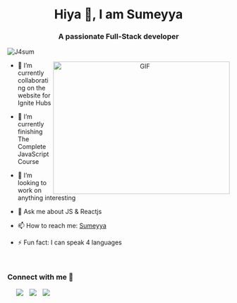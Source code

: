 <h1 align="center">Hiya 👋, I am Sumeyya</a></h1>
<h3 align="center">A passionate Full-Stack developer</h3>

<p align="left"> <img src="https://komarev.com/ghpvc/?username=j4sum" alt="J4sum" /> </p>

<a target="_blank" align="center">
  <img align="right" top="500" height="300" width="400" alt="GIF" src="https://media.giphy.com/media/uB86ZyWQsnFSGYe2sA/giphy.gif">
</a>

- 🔭 I’m currently collaborating on the website for Ignite Hubs

- 🌱 I’m currently finishing The Complete JavaScript Course

- 👯 I’m looking to work on anything interesting

- 💬 Ask me about JS & Reactjs

- 📫 How to reach me: [Sumeyya](mailto:jasumdev@gmail.com?subject=[Email])

- ⚡ Fun fact: I can speak 4 languages

<br/>
<h3 align="left" >Connect with me 🤝 </h3>

<p align="left">

 <div align="left"  class="icons-social" style="margin-left: 10px;">
    <a style="margin-left: 10px;"  target="_blank" href="https://twitter.com/_jasum_">
			<img src="https://user-images.githubusercontent.com/22180351/208762312-9261f93c-fb43-47e2-9ef6-294f0dbb32d4.png"></a>
      <a style="margin-left: 10px;" target="_blank" href="https://www.linkedin.com/in/sumeyya-javaid/">
       <img src="https://user-images.githubusercontent.com/22180351/208762097-681abcdc-df56-41ba-ad03-a9d7d81d8e4c.png"></a>
       <a style="margin-left: 10px;" target="_blank" href="https://github.com/j4sum">
		   <img src="https://user-images.githubusercontent.com/22180351/208761837-6af02b8c-aedb-4610-ae99-b0d773f2c8d1.png"></a>
      </div>

</p>

